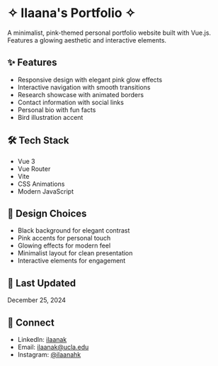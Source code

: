 # ✧ Ilaana's Portfolio ✧

A minimalist, pink-themed personal portfolio website built with Vue.js. Features a glowing aesthetic and interactive elements.

## ✨ Features

- Responsive design with elegant pink glow effects
- Interactive navigation with smooth transitions
- Research showcase with animated borders
- Contact information with social links
- Personal bio with fun facts
- Bird illustration accent

## 🛠 Tech Stack

- Vue 3
- Vue Router
- Vite
- CSS Animations
- Modern JavaScript

## 🎨 Design Choices

- Black background for elegant contrast
- Pink accents for personal touch
- Glowing effects for modern feel
- Minimalist layout for clean presentation
- Interactive elements for engagement

## 📝 Last Updated

December 25, 2024

## 🔗 Connect

- LinkedIn: [ilaanak](https://www.linkedin.com/in/ilaanak)
- Email: [ilaanak@ucla.edu](mailto:ilaanak@ucla.edu)
- Instagram: [@ilaanahk](https://www.instagram.com/ilaanahk)
